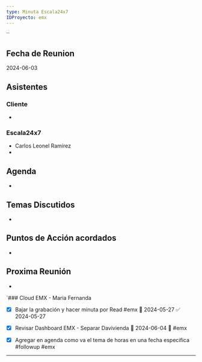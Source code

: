```yaml
---
type: Minuta Escala24x7
IDProyecto: emx
---
```

``
## Fecha de Reunion
2024-06-03

## Asistentes

### Cliente
* 
### Escala24x7
- Carlos Leonel Ramírez
-  

## Agenda
* 
## Temas Discutidos
*  

## Puntos de Acción acordados
*  

## Proxima Reunión
*   

`### Cloud EMX - Maria Fernanda
- [x] Bajar la grabación y hacer minuta por Read #emx 📅 2024-05-27 ✅ 2024-05-27
- [x] Revisar Dashboard EMX - Separar Davivienda 📅 2024-06-04 🔼  #emx
- [x] Agregar en agenda como va el tema de horas en una fecha especifica #followup #emx


---